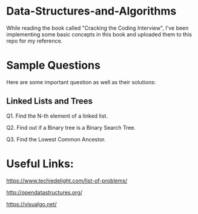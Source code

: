 # Data-Structures-and-Algorithms
While reading the book called "Cracking the Coding Interview", I've been implementing some basic concepts in this book and uploaded them to this repo for my reference.

# Sample Questions
Here are some important question as well as their solutions:

## Linked Lists and Trees
  Q1. Find the N-th element of a linked list.
  
  Q2. Find out if a Binary tree is a Binary Search Tree.
  
  Q3. Find the Lowest Common Ancestor.

# Useful Links:
https://www.techiedelight.com/list-of-problems/

http://opendatastructures.org/

https://visualgo.net/
